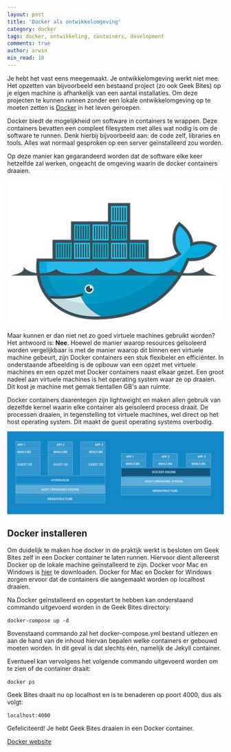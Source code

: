 ```yaml
---
layout: post
title: 'Docker als ontwikkelomgeving'
category: docker
tags: docker, ontwikkeling, containers, development
comments: true
author: arwin
min_read: 10
---
```


Je hebt het vast eens meegemaakt. Je ontwikkelomgeving werkt niet mee. Het opzetten van bijvoorbeeld een bestaand project (zo ook Geek Bites) op je eigen machine is afhankelijk van een aantal installaties. Om deze projecten te kunnen runnen zonder een lokale ontwikkelomgeving op te moeten zetten is [Docker](https://www.docker.com/what-docker) in het leven geroepen.

Docker biedt de mogelijkheid om software in containers te wrappen. Deze containers bevatten een compleet filesystem met alles wat nodig is om de software te runnen. Denk hierbij bijvoorbeeld aan: de code zelf, libraries en tools. Alles wat normaal gesproken op een server geïnstalleerd zou worden.

Op deze manier kan gegarandeerd worden dat de software elke keer hetzelfde zal werken, ongeacht de omgeving waarin de docker containers draaien.

![Docker logo](/assets/docker-logo.png)

Maar kunnen er dan niet net zo goed virtuele machines gebruikt worden? Het antwoord is: __Nee__. Hoewel de manier waarop resources geïsoleerd worden vergelijkbaar is met de manier waarop dit binnen een virtuele machine gebeurt, zijn Docker containers een stuk flexibeler en efficiënter. In onderstaande afbeelding is de opbouw van een opzet met virtuele machines en een opzet met Docker containers naast elkaar gezet. Een groot nadeel aan virtuele machines is het operating system waar ze op draaien. Dit kost je machine met gemak tientallen GB's aan ruimte. 

Docker containers daarentegen zijn lightweight en maken allen gebruik van dezelfde kernel waarin elke container als geïsoleerd process draait. De processen draaien, in tegenstelling tot virtuele machines, wel direct op het host operating system. Dit maakt de guest operating systems overbodig.

![VM vs Docker](/assets/vm-vs-docker.png)

## Docker installeren
Om duidelijk te maken hoe docker in de praktijk werkt is besloten om Geek Bites zelf in een Docker container te laten runnen. Hiervoor dient allereerst Docker op de lokale machine geïnstalleerd te zijn. Docker voor Mac en Windows is [hier](https://www.docker.com/products/docker#/mac) te downloaden. Docker for Mac en Docker for Windows zorgen ervoor dat de containers die aangemaakt worden op localhost draaien.

Na Docker geïnstalleerd en opgestart te hebben kan onderstaand commando uitgevoerd worden in de Geek Bites directory:

    docker-compose up -d
    
Bovenstaand commando zal het docker-compose.yml bestand uitlezen en aan de hand van de inhoud hiervan bepalen welke containers er gebouwd moeten worden. In dit geval is dat slechts één, namelijk de Jekyll container.

Eventueel kan vervolgens het volgende commando uitgevoerd worden om te zien of de container draait:

    docker ps
    
Geek Bites draait nu op localhost en is te benaderen op poort 4000, dus als volgt:

    localhost:4000
    
Gefeliciteerd! Je hebt Geek Bites draaien in een Docker container.

[Docker website](https://www.docker.com)